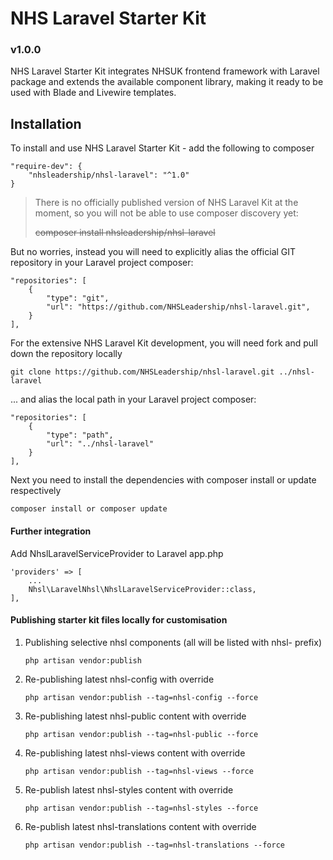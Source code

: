 # NHS Laravel Starter Kit
### v1.0.0 

NHS Laravel Starter Kit integrates NHSUK frontend framework with Laravel package and extends the available component library, making it ready to be used with Blade and Livewire templates.  

## Installation
To install and use NHS Laravel Starter Kit - add the following to composer
```
"require-dev": {
    "nhsleadership/nhsl-laravel": "^1.0"
}
```

> There is no officially published version of NHS Laravel Kit at the moment, so you will not be able to use composer discovery yet:
> 
> ~~composer install nhsleadership/nhsl-laravel~~

But no worries, instead you will need to explicitly alias the official GIT repository in your Laravel project composer:
```
"repositories": [
    {
        "type": "git",
        "url": "https://github.com/NHSLeadership/nhsl-laravel.git",
    }
],
```

For the extensive NHS Laravel Kit development, you will need fork and pull down the repository locally 
```
git clone https://github.com/NHSLeadership/nhsl-laravel.git ../nhsl-laravel
```

... and alias the local path in your Laravel project composer:

```
"repositories": [
    {
        "type": "path",
        "url": "../nhsl-laravel"
    }
],
```
    
Next you need to install the dependencies with composer install or update respectively 
 
```
composer install or composer update
```
   
#### Further integration

Add NhslLaravelServiceProvider to Laravel app.php
```
'providers' => [
    ... 
    Nhsl\LaravelNhsl\NhslLaravelServiceProvider::class,
],
```

#### Publishing starter kit files locally for customisation
1. Publishing selective nhsl components (all will be listed with nhsl- prefix)
    ```
    php artisan vendor:publish
    ```
   
1. Re-publishing latest nhsl-config with override
    ```
    php artisan vendor:publish --tag=nhsl-config --force
    ```
   
1. Re-publishing latest nhsl-public content with override
    ```
    php artisan vendor:publish --tag=nhsl-public --force
    ```
   
1. Re-publishing latest nhsl-views content with override
    ```
    php artisan vendor:publish --tag=nhsl-views --force
    ```

1. Re-publish latest nhsl-styles content with override
    ```
    php artisan vendor:publish --tag=nhsl-styles --force
    ```
   
1. Re-publish latest nhsl-translations content with override
    ```
    php artisan vendor:publish --tag=nhsl-translations --force
    ```
      


